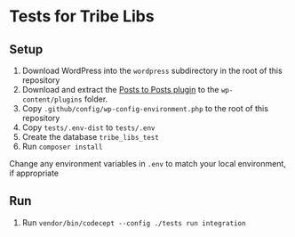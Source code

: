 # Tests for Tribe Libs

## Setup

1. Download WordPress into the `wordpress` subdirectory in the root of this repository
2. Download and extract the [Posts to Posts plugin](https://downloads.wordpress.org/plugin/posts-to-posts.1.6.5.zip) to the `wp-content/plugins` folder.
3. Copy `.github/config/wp-config-environment.php` to the root of this repository
4. Copy `tests/.env-dist` to `tests/.env`
5. Create the database `tribe_libs_test`
6. Run `composer install`

Change any environment variables in `.env` to match your local environment, if appropriate

## Run

1. Run `vendor/bin/codecept --config ./tests run integration`
